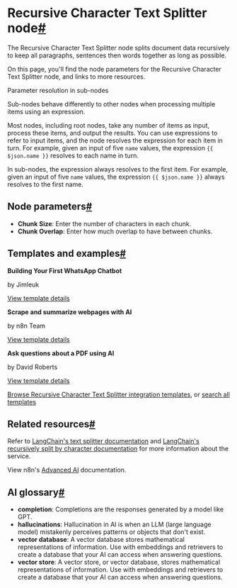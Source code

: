 [](https://github.com/n8n-io/n8n-docs/edit/main/docs/integrations/builtin/cluster-nodes/sub-nodes/n8n-nodes-langchain.textsplitterrecursivecharactertextsplitter.md "Edit this page")

# Recursive Character Text Splitter node[#](#recursive-character-text-splitter-node "Permanent link")

The Recursive Character Text Splitter node splits document data recursively to keep all paragraphs, sentences then words together as long as possible.

On this page, you'll find the node parameters for the Recursive Character Text Splitter node, and links to more resources.

Parameter resolution in sub-nodes

Sub-nodes behave differently to other nodes when processing multiple items using an expression.

Most nodes, including root nodes, take any number of items as input, process these items, and output the results. You can use expressions to refer to input items, and the node resolves the expression for each item in turn. For example, given an input of five `name` values, the expression `{{ $json.name }}` resolves to each name in turn.

In sub-nodes, the expression always resolves to the first item. For example, given an input of five `name` values, the expression `{{ $json.name }}` always resolves to the first name.

## Node parameters[#](#node-parameters "Permanent link")

*   **Chunk Size**: Enter the number of characters in each chunk.
*   **Chunk Overlap**: Enter how much overlap to have between chunks.

## Templates and examples[#](#templates-and-examples "Permanent link")

**Building Your First WhatsApp Chatbot**

by Jimleuk

[View template details](https://n8n.io/workflows/2465-building-your-first-whatsapp-chatbot/)

**Scrape and summarize webpages with AI**

by n8n Team

[View template details](https://n8n.io/workflows/1951-scrape-and-summarize-webpages-with-ai/)

**Ask questions about a PDF using AI**

by David Roberts

[View template details](https://n8n.io/workflows/1960-ask-questions-about-a-pdf-using-ai/)

[Browse Recursive Character Text Splitter integration templates](https://n8n.io/integrations/recursive-character-text-splitter/), or [search all templates](https://n8n.io/workflows/)

## Related resources[#](#related-resources "Permanent link")

Refer to [LangChain's text splitter documentation](https://js.langchain.com/docs/concepts/text_splitters) and [LangChain's recursively split by character documentation](https://v03.api.js.langchain.com/classes/langchain.text_splitter.RecursiveCharacterTextSplitter.html) for more information about the service.

View n8n's [Advanced AI](../../../../../advanced-ai/) documentation.

## AI glossary[#](#ai-glossary "Permanent link")

*   **completion**: Completions are the responses generated by a model like GPT.
*   **hallucinations**: Hallucination in AI is when an LLM (large language model) mistakenly perceives patterns or objects that don't exist.
*   **vector database**: A vector database stores mathematical representations of information. Use with embeddings and retrievers to create a database that your AI can access when answering questions.
*   **vector store**: A vector store, or vector database, stores mathematical representations of information. Use with embeddings and retrievers to create a database that your AI can access when answering questions.